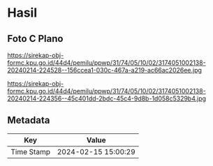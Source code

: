 # Hasil

## Foto C Plano

https://sirekap-obj-formc.kpu.go.id/44d4/pemilu/ppwp/31/74/05/10/02/3174051002138-20240214-224528--156ccea1-030c-467a-a219-ac66ac2026ee.jpg

https://sirekap-obj-formc.kpu.go.id/44d4/pemilu/ppwp/31/74/05/10/02/3174051002138-20240214-224356--45c401dd-2bdc-45c4-9d8b-1d058c5329b4.jpg


## Metadata

| Key        | Value               |
| ---------- | ------------------- |
| Time Stamp | 2024-02-15 15:00:29 |



